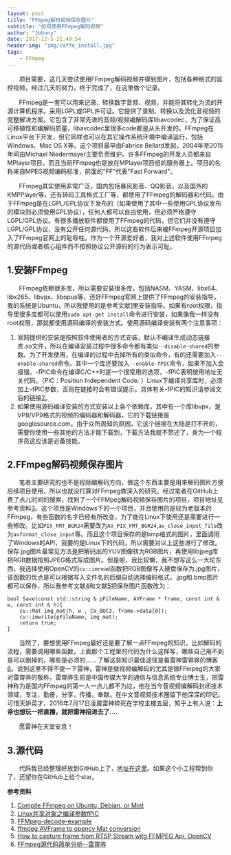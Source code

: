```yaml
---
layout: post
title: "FFmpeg解码视频保存图片"
subtitle: "如何使用FFmpeg解码视频"
author: "Johnny"
date: 2017-12-5 21:49:54
header-img: "img/caffe_install.jpg"
tags: 
    - FFmpeg 
---
```


&#160; &#160; &#160; &#160;项目需要，这几天尝试使用FFmpeg解码视频并得到图片，包括各种格式的监控视频，经过几天的努力，终于完成了，在这里做个记录。

&#160; &#160; &#160; &#160;FFmpeg是一套可以用来记录、转换数字音频、视频，并能将其转化为流的开源计算机程序。采用LGPL或GPL许可证。它提供了录制、转换以及流化音视频的完整解决方案。它包含了非常先进的音频/视频编解码库libavcodec，为了保证高可移植性和编解码质量，libavcodec里很多code都是从头开发的。FFmpeg在Linux平台下开发，但它同样也可以在其它操作系统环境中编译运行，包括Windows、Mac OS X等。这个项目最早由Fabrice Bellard发起，2004年至2015年间由Michael Niedermayer主要负责维护。许多FFmpeg的开发人员都来自MPlayer项目，而且当前FFmpeg也是放在MPlayer项目组的服务器上。项目的名称来自MPEG视频编码标准，前面的"FF"代表"Fast Forward"。

&#160; &#160; &#160; &#160;FFmpeg其实使用非常广泛，国内包括暴风影音、QQ影音，以及国外的KMPPlayer等，还有转码工具格式工厂等，都使用了FFmpeg的解码器和代码。由于FFmpeg是在LGPL/GPL协议下发布的（如果使用了其中一些使用GPL协议发布的模块则必须使用GPL协议），任何人都可以自由使用，但必须严格遵守LGPL/GPL协议。有很多播放软件都使用了FFmpeg的代码，但它们并没有遵守LGPL/GPL协议，没有公开任何源代码。所以这些软件后来被FFmpeg开源项目加入了FFmpeg官网上的耻辱柱。作为一个开源爱好者，我对上述软件使用FFmpeg的源代码或者核心组件而不按照协议公开源码的行为表示可耻。

## 1.安装FFmpeg ##


&#160; &#160; &#160; &#160;FFmpeg依赖很多库，所以需要安装很多库，包括NASM、YASM、libx64、libx265、libvpx、libopus等，还好FFmpeg官网上提供了FFmpeg的安装指导，我的系统是Ubuntu，所以我使用的是参考文献[1]里安装指导。如果有root权限，指导里很多库都可以使用`sudo apt-get install`命令进行安装，如果像我一样没有root权限，那就都使用源码编译的安装方式。使用源码编译安装有两个注意事项：

1. 官网提供的安装是按照软件使用者的方式安装，默认不编译生成动态链接库.so文件，所以在编译安装过程中很多命令都有类似`--disable-shared`的参数。为了开发使用，在编译的过程中去掉所有的类似命令，有的还需要加入`--enable-shared`命令。其中一个库还要加入`--enable-fPIC`命令，如果不加入会报错。-fPIC命令在编译C/C++时是一个很常用的选项，-fPIC表明使用地址无关代码。（PIC：Position Independent Code. ）Linux下编译共享库时，必须加上-fPIC参数，否则在链接时会有错误提示。具体有关-fPIC的知识请参阅文后的链接[2]。
2. 如果使用源码编译安装的方式安装以上各个依赖库，其中有一个库libvpx，是VP8/VP9格式的视频的编码器和解码器，它的下载链接是googlesource.com。由于众所周知的原因，它这个链接在大陆是打不开的，需要你使用一些其他的方法才能下载到，下载方法我就不赘述了，身为一个程序员这应该是必备技能。

## 2.FFmpeg解码视频保存图片 ##

&#160; &#160; &#160; &#160;笔者主要研究的也不是视频编解码方向，做这个东西主要是用来解码图片方便后续项目使用，所以也就没打算对FFmpeg做深入的研究。经过笔者在GitHub上费了点儿时间的搜索，找到了一个FFMpeg解码视频保存图片的项目，项目地址见参考资料[3]。这个项目是Windows下的一个项目，并且使用的是较为老版本的FFmpeg，有些函数的名字已经有所改变，为了能在Linux下使用还是需要进行一些修改。比如`PIX_FMT_BGR24`需要改为`AV_PIX_FMT_BGR24`,`av_close_input_file`改为`avformat_close_input`等。而且这个项目保存的是bmp格式的图片，里面调用了Windows的API，我要的是Linux下的代码，所以需要对以上这些进行了修改。保存.jpg图片最常见方法是把解码出的YUV图像转为RGB图片，再使用libjpeg库把RGB数据按照JPEG格式写成图片。但是呢，我比较懒，我不想写这么一大坨东西，我选择使用OpenCV的`cv::imread`函数把RGB图像写入硬盘保存为.jpg图片，该函数的优点是可以根据写入文件名的后缀自动选择编码格式，.jpg和.bmp图片都可以保存，所以我参考文献[4]和文献[5]把保存图片函数改为：



    bool Save(const std::string & pFileName, AVFrame * frame, const int & w, const int & h){
		cv::Mat img_mat(h, w , CV_8UC3, frame->data[0]);
		cv::imwrite(pFileName, img_mat);
		return true;
	}

&#160; &#160; &#160; &#160;当然了，要想使用FFmpeg最好还是要了解一点FFmpeg的知识，比如解码的流程，需要调用哪些函数，上面那个工程里的代码为什么这样写，哪些自己用不到是可以删掉的，哪些是必须的…… 了解这些知识最佳途径是看雷神雷霄骅的博客[6]。说到这里不得不提一下雷神，雷神是做视频编解码的尤其是做FFmpeg的大家对雷霄骅的敬称，雷霄骅生前是中国传媒大学的通信与信息系统专业博士生，把雷神称为是国内FFmpeg的第一人一点儿都不为过，他在当今音视频编解码封闭技术领域，专注，勤奋，分享，传播，奉献。在中文音视频技术圈留下他深深的印记。可惜天妒英才，2016年7月17日凌晨雷神猝死在学校主楼五层，知乎上有人说：**上帝也想玩一把直播，就把雷神招进去了....** 

&#160; &#160; &#160; &#160;愿雷神在天堂安息！

## 3.源代码 ##

&#160; &#160; &#160; &#160;代码我已经整理好放到GitHub上了，[地址在这里][7]。如果这个小工程帮到你了，还望你在GitHub上给个star。




**参考资料**


 1. [Compile FFmpeg on Ubuntu, Debian, or Mint][1]
 2. [Linux共享对象之编译参数fPIC][2]
 3. [FFMpeg-decode-example][3]
 4. [ffmpeg AVFrame to opencv Mat conversion][4]
 5. [How to capture frame from RTSP Stream witg FFMPEG Api, OpenCV][5]
 6. [FFmpeg源代码简单分析--雷霄骅][6]

 


  [1]: https://trac.ffmpeg.org/wiki/CompilationGuide/Ubuntu
  [2]: https://www.cnblogs.com/cswuyg/p/3830703.html
  [3]: https://github.com/UnickSoft/FFMpeg-decode-example
  [4]: https://stackoverflow.com/questions/29263090/ffmpeg-avframe-to-opencv-mat-conversion
  [5]: http://hasanaga.info/tag/ffmpeg-avframe-to-opencv-mat/
  [6]: http://blog.csdn.net/leixiaohua1020/article/details/44064715
  [7]: https://github.com/QiangXie/FFmpeg-Decoder-Linux